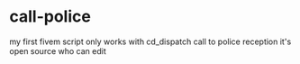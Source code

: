 # call-police
my first fivem script only works with cd_dispatch call to police reception it's open source who can edit
